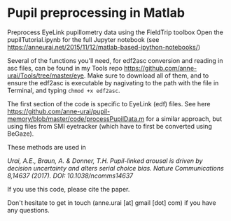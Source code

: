 # Pupil preprocessing in Matlab

Preprocess EyeLink pupillometry data using the FieldTrip toolbox
Open the pupilTutorial.ipynb for the full Jupyter notebook (see https://anneurai.net/2015/11/12/matlab-based-ipython-notebooks/)

Several of the functions you'll need, for edf2asc conversion and reading in asc files, can be found in my Tools repo https://github.com/anne-urai/Tools/tree/master/eye. Make sure to download all of them, and to ensure the edf2asc is executable by nagivating to the path with the file in Terminal, and typing `chmod +x edf2asc`.

The first section of the code is specific to EyeLink (edf) files. See here https://github.com/anne-urai/pupil-memory/blob/master/code/processPupilData.m for a similar approach, but using files from SMI eyetracker (which have to first be converted using BeGaze).

These methods are used in

*Urai, A.E., Braun, A. & Donner, T.H. Pupil-linked arousal is driven by decision uncertainty and alters serial choice bias. Nature Communications 8,14637 (2017).  DOI: 10.1038/ncomms14637*

If you use this code, please cite the paper.

Don't hesitate to get in touch (anne.urai [at] gmail [dot] com) if you have any questions.
